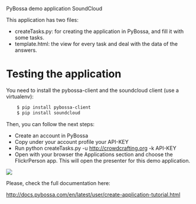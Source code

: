 PyBossa demo application SoundCloud

This application has two files:

*  createTasks.py: for creating the application in PyBossa, and fill it with some tasks.
*  template.html: the view for every task and deal with the data of the answers.

Testing the application
=======================

You need to install the pybossa-client and the soundcloud client (use a virtualenv):

```bash
    $ pip install pybossa-client
    $ pip install soundcloud
```
Then, you can follow the next steps:

*  Create an account in PyBossa
*  Copy under your account profile your API-KEY
*  Run python createTasks.py -u http://crowdcrafting.org -k API-KEY
*  Open with your browser the Applications section and choose the FlickrPerson app. This will open the presenter for this demo application.

![](http://i.imgur.com/k7wss5w.png)

Please, check the full documentation here:

http://docs.pybossa.com/en/latest/user/create-application-tutorial.html
